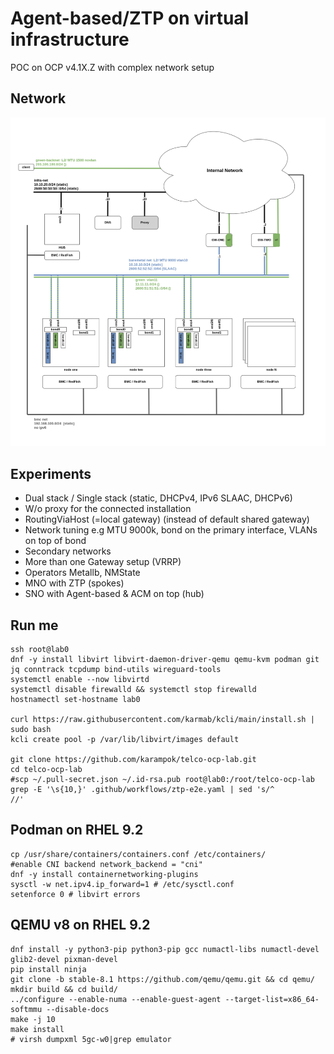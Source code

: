 # Agent-based/ZTP on virtual infrastructure

POC on OCP v4.1X.Z with complex network setup

## Network

![net-diagram](net-diagram.png)

## Experiments

- Dual stack / Single stack (static, DHCPv4, IPv6 SLAAC, DHCPv6)
- W/o proxy for the connected installation
- RoutingViaHost (=local gateway) (instead of default shared gateway)
- Network tuning e.g MTU 9000k, bond on the primary interface, VLANs on top of bond
- Secondary networks
- More than one Gateway setup (VRRP)
- Operators Metallb, NMState
- MNO with ZTP (spokes)
- SNO with Agent-based & ACM on top (hub)

## Run me

```
ssh root@lab0
dnf -y install libvirt libvirt-daemon-driver-qemu qemu-kvm podman git jq conntrack tcpdump bind-utils wireguard-tools
systemctl enable --now libvirtd
systemctl disable firewalld && systemctl stop firewalld
hostnamectl set-hostname lab0

curl https://raw.githubusercontent.com/karmab/kcli/main/install.sh | sudo bash
kcli create pool -p /var/lib/libvirt/images default

git clone https://github.com/karampok/telco-ocp-lab.git
cd telco-ocp-lab
#scp ~/.pull-secret.json ~/.id-rsa.pub root@lab0:/root/telco-ocp-lab
grep -E '\s{10,}' .github/workflows/ztp-e2e.yaml | sed 's/^          //'
```

## Podman on RHEL 9.2

```
cp /usr/share/containers/containers.conf /etc/containers/
#enable CNI backend network_backend = "cni"
dnf -y install containernetworking-plugins
sysctl -w net.ipv4.ip_forward=1 # /etc/sysctl.conf
setenforce 0 # libvirt errors

```

## QEMU v8 on RHEL 9.2

```
dnf install -y python3-pip python3-pip gcc numactl-libs numactl-devel glib2-devel pixman-devel
pip install ninja
git clone -b stable-8.1 https://github.com/qemu/qemu.git && cd qemu/
mkdir build && cd build/
../configure --enable-numa --enable-guest-agent --target-list=x86_64-softmmu --disable-docs
make -j 10
make install
# virsh dumpxml 5gc-w0|grep emulator
```
